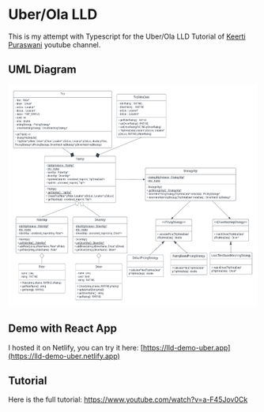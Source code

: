# Uber/Ola LLD

This is my attempt with Typescript for the Uber/Ola LLD Tutorial of [Keerti Puraswani](https://www.youtube.com/@KeertiPurswani) youtube channel.

## UML Diagram
<img src="https://github.com/nabilweq/lld-0-uber/blob/main/uber_lld.png" width=550px height=450px>

## Demo with React App

I hosted it on Netlify, you can try it here: [https://lld-demo-uber.app](https://lld-demo-uber.netlify.app)


## Tutorial

Here is the full tutorial: https://www.youtube.com/watch?v=a-F45Jov0Ck




